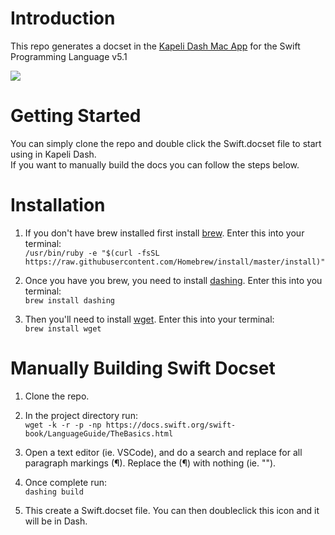 # Introduction

This repo generates a docset in the [Kapeli Dash Mac App](https://kapeli.com/dash) for the Swift Programming Language v5.1

![](swift.gif)

# Getting Started

You can simply clone the repo and double click the Swift.docset file to start using in Kapeli Dash.  
If you want to manually build the docs you can follow the steps below.

# Installation

1. If you don't have brew installed first install [brew](https://brew.sh/). Enter this into your terminal:  
`/usr/bin/ruby -e "$(curl -fsSL https://raw.githubusercontent.com/Homebrew/install/master/install)"`

2. Once you have you brew, you need to install [dashing](https://github.com/technosophos/dashing#readme). Enter this into you terminal:  
`brew install dashing`

3. Then you'll need to install [wget](https://pypi.org/project/wget/#description). Enter this into your terminal:  
`brew install wget`

# Manually Building Swift Docset

1. Clone the repo.

2. In the project directory run:  
`wget -k -r -p -np https://docs.swift.org/swift-book/LanguageGuide/TheBasics.html`

3. Open a text editor (ie. VSCode), and do a search and replace for all paragraph markings (¶). Replace the (¶) with nothing (ie. "").

4. Once complete run:  
`dashing build`

5. This create a Swift.docset file. You can then doubleclick this icon and it will be in Dash.